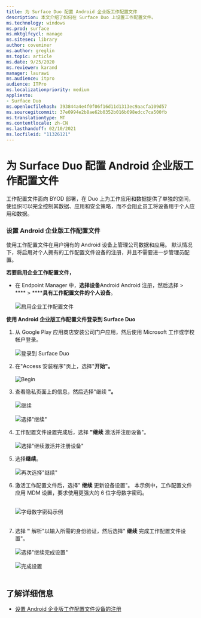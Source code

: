 ```yaml
---
title: 为 Surface Duo 配置 Android 企业版工作配置文件
description: 本文介绍了如何在 Surface Duo 上设置工作配置文件。
ms.technology: windows
ms.prod: surface
ms.mktglfcycl: manage
ms.sitesec: library
author: coveminer
ms.author: greglin
ms.topic: article
ms.date: 9/25/2020
ms.reviewer: karand
manager: laurawi
ms.audience: itpro
audience: ITPro
ms.localizationpriority: medium
appliesto:
- Surface Duo
ms.openlocfilehash: 393844a4e4f0f06f16d11d1313ec9aacfa109d57
ms.sourcegitcommit: 37e0994e2b8ae62b0352b016b698edcc7ca500fb
ms.translationtype: MT
ms.contentlocale: zh-CN
ms.lasthandoff: 02/10/2021
ms.locfileid: "11326121"
---
```

# 为 Surface Duo 配置 Android 企业版工作配置文件

工作配置文件面向 BYOD 部署，在 Duo 上为工作应用和数据提供了单独的空间，使组织可以完全控制其数据、应用和安全策略，而不会阻止员工将设备用于个人应用和数据。

### 设置 Android 企业版工作配置文件

使用工作配置文件在用户拥有的 Android 设备上管理公司数据和应用。 默认情况下，将启用对个人拥有的工作配置文件设备的注册，并且不需要进一步管理员配置。  

**若要启用企业工作配置文件，**

- 在 Endpoint Manager 中，**选择设备**Android Android 注册，然后选择  >  ****  >  ******具有工作配置文件的个人设备**。
<br><br>
 ![启用企业工作配置文件](images/enroll-start.png)

 
**使用 Android 企业版工作配置文件登录到 Surface Duo**

1. 从 Google Play 应用商店安装公司门户应用，然后使用 Microsoft 工作或学校帐户登录。<br><br>
![登录到 Surface Duo](images/duo-wp-1.png)
 
2. 在"Access 安装程序"页上，选择"**开始"。**<br><br>
![Begin](images/duo-wp-2.png)

3. 查看隐私页面上的信息，然后选择"继续 **"。**<br><br>
 ![继续](images/duo-wp-3.png)
<br><br>
 ![选择"继续"](images/duo-wp-4.png)
 
4. 工作配置文件设置完成后，选择 **"继续** 激活并注册设备"。<br><br>
 ![选择"继续激活并注册设备"](images/duo-wp-5.png)

5. 选择**继续**。<br><br>
 ![再次选择"继续"](images/duo-wp-6.png)

6. 激活工作配置文件后，选择" **继续** 更新设备设置"。 本示例中，工作配置文件应用 MDM 设置，要求使用更强大的 6 位字母数字密码。 <br><br>

     ![字母数字密码示例](images/duo-wp-7.png)<br><br>
7. 选择 **"** 解析"以输入所需的身份验证，然后选择" **继续** 完成工作配置文件设置"。 <br><br>
     ![选择"继续完成设置"](images/duo-wp-8.png)<br><br>
     ![完成设置](images/duo-wp-9.png)<br><br>

## 了解详细信息

- [设置 Android 企业版工作配置文件设备的注册](https://docs.microsoft.com/mem/intune/enrollment/android-work-profile-enroll)

